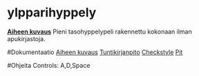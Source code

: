 # ylpparihyppely

[**Aiheen kuvaus**](dokumentaatio/aiheJaRakenne.md)
Pieni tasohyppelypeli rakennettu kokonaan ilman apukirjastoja.

#Dokumentaatio
[Aiheen kuvaus](dokumentaatio/aiheJaRakenne.md)
[Tuntikirjanpito](dokumentaatio/tuntikirjanpito.md)
[Checkstyle](https://htmlpreview.github.io/?https://github.com/Ukonhattu/ylpparihyppely/blob/master/dokumentaatio/site/checkstyle.html)
[Pit](dokumentaatio/pit)

#Ohjeita
Controls: A,D,Space
